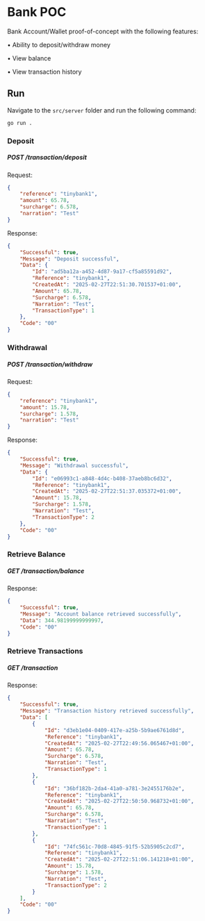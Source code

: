 # Bank POC

Bank Account/Wallet proof-of-concept with the following features:

• Ability to deposit/withdraw money

• View balance

• View transaction history


## Run

Navigate to the `src/server` folder and run the following command:

```bash
go run .
```


### Deposit

##### POST /transaction/deposit

Request:
```json
{
    "reference": "tinybank1",
    "amount": 65.78,
    "surcharge": 6.578,
    "narration": "Test"
}
```

Response:
```json
{
    "Successful": true,
    "Message": "Deposit successful",
    "Data": {
        "Id": "ad5ba12a-a452-4d87-9a17-cf5a85591d92",
        "Reference": "tinybank1",
        "CreatedAt": "2025-02-27T22:51:30.701537+01:00",
        "Amount": 65.78,
        "Surcharge": 6.578,
        "Narration": "Test",
        "TransactionType": 1
    },
    "Code": "00"
}
```


### Withdrawal

##### POST /transaction/withdraw

Request:
```json
{
    "reference": "tinybank1",
    "amount": 15.78,
    "surcharge": 1.578,
    "narration": "Test"
}
```

Response:
```json
{
    "Successful": true,
    "Message": "Withdrawal successful",
    "Data": {
        "Id": "e06993c1-a848-4d4c-b408-37aeb8bc6d32",
        "Reference": "tinybank1",
        "CreatedAt": "2025-02-27T22:51:37.035372+01:00",
        "Amount": 15.78,
        "Surcharge": 1.578,
        "Narration": "Test",
        "TransactionType": 2
    },
    "Code": "00"
}
```


### Retrieve Balance

##### GET /transaction/balance

Response:
```json
{
    "Successful": true,
    "Message": "Account balance retrieved successfully",
    "Data": 344.98199999999997,
    "Code": "00"
}
```


### Retrieve Transactions

##### GET /transaction

Response:
```json
{
    "Successful": true,
    "Message": "Transaction history retrieved successfully",
    "Data": [
        {
            "Id": "d3eb1e04-0409-417e-a25b-5b9ae6761d8d",
            "Reference": "tinybank1",
            "CreatedAt": "2025-02-27T22:49:56.065467+01:00",
            "Amount": 65.78,
            "Surcharge": 6.578,
            "Narration": "Test",
            "TransactionType": 1
        },
        {
            "Id": "36bf182b-2da4-41a0-a781-3e2455176b2e",
            "Reference": "tinybank1",
            "CreatedAt": "2025-02-27T22:50:50.968732+01:00",
            "Amount": 65.78,
            "Surcharge": 6.578,
            "Narration": "Test",
            "TransactionType": 1
        },
        {
            "Id": "74fc561c-70d8-4845-91f5-52b5905c2cd7",
            "Reference": "tinybank1",
            "CreatedAt": "2025-02-27T22:51:06.141218+01:00",
            "Amount": 15.78,
            "Surcharge": 1.578,
            "Narration": "Test",
            "TransactionType": 2
        }
    ],
    "Code": "00"
}
```
